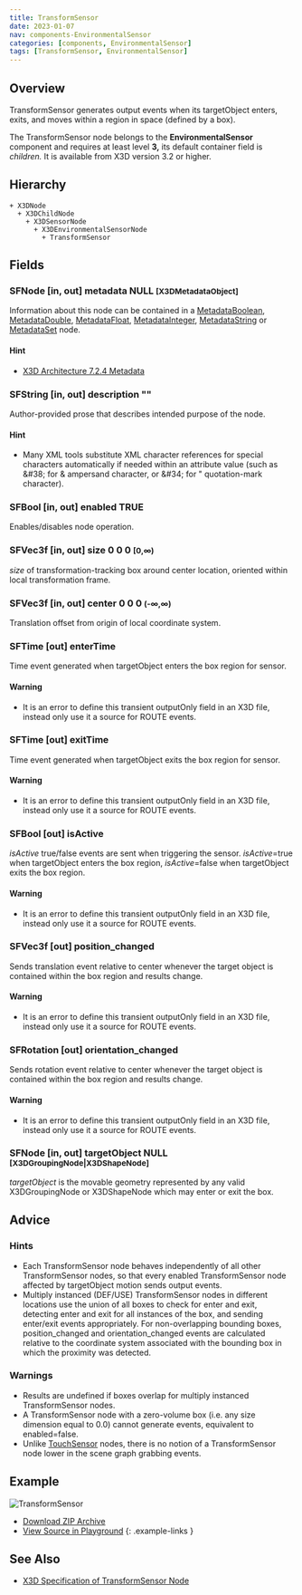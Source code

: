 ```yaml
---
title: TransformSensor
date: 2023-01-07
nav: components-EnvironmentalSensor
categories: [components, EnvironmentalSensor]
tags: [TransformSensor, EnvironmentalSensor]
---
```

<style>
.post h3 {
  word-spacing: 0.2em;
}
</style>

## Overview

TransformSensor generates output events when its targetObject enters, exits, and moves within a region in space (defined by a box).

The TransformSensor node belongs to the **EnvironmentalSensor** component and requires at least level **3,** its default container field is *children.* It is available from X3D version 3.2 or higher.

## Hierarchy

```
+ X3DNode
  + X3DChildNode
    + X3DSensorNode
      + X3DEnvironmentalSensorNode
        + TransformSensor
```

## Fields

### SFNode [in, out] **metadata** NULL <small>[X3DMetadataObject]</small>

Information about this node can be contained in a [MetadataBoolean](/x_ite/components/core/metadataboolean/), [MetadataDouble](/x_ite/components/core/metadatadouble/), [MetadataFloat](/x_ite/components/core/metadatafloat/), [MetadataInteger](/x_ite/components/core/metadatainteger/), [MetadataString](/x_ite/components/core/metadatastring/) or [MetadataSet](/x_ite/components/core/metadataset/) node.

#### Hint

- [X3D Architecture 7.2.4 Metadata](https://www.web3d.org/specifications/X3Dv4/ISO-IEC19775-1v4-IS/Part01/components/core.html#Metadata)

### SFString [in, out] **description** ""

Author-provided prose that describes intended purpose of the node.

#### Hint

- Many XML tools substitute XML character references for special characters automatically if needed within an attribute value (such as &amp;#38; for &amp; ampersand character, or &amp;#34; for " quotation-mark character).

### SFBool [in, out] **enabled** TRUE

Enables/disables node operation.

### SFVec3f [in, out] **size** 0 0 0 <small>[0,∞)</small>

*size* of transformation-tracking box around center location, oriented within local transformation frame.

### SFVec3f [in, out] **center** 0 0 0 <small>(-∞,∞)</small>

Translation offset from origin of local coordinate system.

### SFTime [out] **enterTime**

Time event generated when targetObject enters the box region for sensor.

#### Warning

- It is an error to define this transient outputOnly field in an X3D file, instead only use it a source for ROUTE events.

### SFTime [out] **exitTime**

Time event generated when targetObject exits the box region for sensor.

#### Warning

- It is an error to define this transient outputOnly field in an X3D file, instead only use it a source for ROUTE events.

### SFBool [out] **isActive**

*isActive* true/false events are sent when triggering the sensor. *isActive*=true when targetObject enters the box region, *isActive*=false when targetObject exits the box region.

#### Warning

- It is an error to define this transient outputOnly field in an X3D file, instead only use it a source for ROUTE events.

### SFVec3f [out] **position_changed**

Sends translation event relative to center whenever the target object is contained within the box region and results change.

#### Warning

- It is an error to define this transient outputOnly field in an X3D file, instead only use it a source for ROUTE events.

### SFRotation [out] **orientation_changed**

Sends rotation event relative to center whenever the target object is contained within the box region and results change.

#### Warning

- It is an error to define this transient outputOnly field in an X3D file, instead only use it a source for ROUTE events.

### SFNode [in, out] **targetObject** NULL <small>[X3DGroupingNode|X3DShapeNode]</small>

*targetObject* is the movable geometry represented by any valid X3DGroupingNode or X3DShapeNode which may enter or exit the box.

## Advice

### Hints

- Each TransformSensor node behaves independently of all other TransformSensor nodes, so that every enabled TransformSensor node affected by targetObject motion sends output events.
- Multiply instanced (DEF/USE) TransformSensor nodes in different locations use the union of all boxes to check for enter and exit, detecting enter and exit for all instances of the box, and sending enter/exit events appropriately. For non-overlapping bounding boxes, position_changed and orientation_changed events are calculated relative to the coordinate system associated with the bounding box in which the proximity was detected.

### Warnings

- Results are undefined if boxes overlap for multiply instanced TransformSensor nodes.
- A TransformSensor node with a zero-volume box (i.e. any size dimension equal to 0.0) cannot generate events, equivalent to enabled=false.
- Unlike [TouchSensor](/x_ite/components/pointingdevicesensor/touchsensor/) nodes, there is no notion of a TransformSensor node lower in the scene graph grabbing events.

## Example

<x3d-canvas class="xr-button-br" src="https://create3000.github.io/media/examples/EnvironmentalSensor/TransformSensor/TransformSensor.x3d" contentScale="auto" update="auto">
  <img src="https://create3000.github.io/media/examples/EnvironmentalSensor/TransformSensor/screenshot.avif" alt="TransformSensor"/>
</x3d-canvas>

- [Download ZIP Archive](https://create3000.github.io/media/examples/EnvironmentalSensor/TransformSensor/TransformSensor.zip)
- [View Source in Playground](/x_ite/playground/?url=https://create3000.github.io/media/examples/EnvironmentalSensor/TransformSensor/TransformSensor.x3d)
{: .example-links }

## See Also

- [X3D Specification of TransformSensor Node](https://www.web3d.org/documents/specifications/19775-1/V4.0/Part01/components/environmentalSensor.html#TransformSensor)
